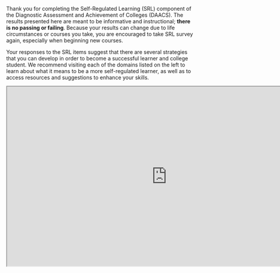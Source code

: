 Thank you for completing the Self-Regulated Learning (SRL) component of the Diagnostic Assessment and Achievement of Colleges (DAACS). The results presented here are meant to be informative and instructional; **there is no passing or failing**. Because your results can change due to life circumstances or courses you take, you are encouraged to take SRL survey again, especially when beginning new courses.

Your responses to the SRL items suggest that there are several strategies that you can develop in order to become a successful learner and college student. We recommend visiting each of the domains listed on the left to learn about what it means to be a more self-regulated learner, as well as to access resources and suggestions to enhance your skills.

<div class="embed-responsive embed-responsive-16by9"><iframe width="853" height="480" src="https://www.youtube.com/embed/U2Yt0fOLyuw?list=PLz6X7eB9XUp3fUcvexy8n9mAok2LWKtpl"></iframe></div>
